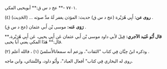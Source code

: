 ٧٧٠١ -** عخ د س ق:** أبويحيى المكي.

**روى عن:** أَبِي هُرَيْرة (عخ د س ق) حديث: المؤذن يغفر لَهُ مدَّ صوته ... (الحَدِيث) (٤) .

**رَوَى عَنه:** موسى بْن أَبي عثمان (عخ د س ق) .

**قال أَبُو عُبَيد الآجري:** قِيلَ لأبي داود موسى بْن أَبي عثمان عَن أَبِي يحيى، عَن أَبِي هُرَيْرة،** قال:** هَذَا المكي يعني أبا يحيى.

وذكره ابنُ حِبَّان فِي كتاب "الثقات"، وزعم أنه سمعانالأَسلميّ (١) ، فالله أعلم (٢) .

روى له البخاري فِي كتاب" أفعال العباد"، وأَبُو داود، والنَّسَائي، وابن ماجه.